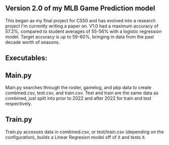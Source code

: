 Version 2.0 of my MLB Game Prediction model
------------------------------------

This began as my final project for CS50 and has evolved into a research project I'm currently writing a paper on.
V1.0 had a maximum accuracy of 57.2%, compared to student averages of 55-56% with a logistic regression model.
Target accuracy is up to 59-60%, bringing in data from the past decade worth of seasons.

Executables:
------------------------------------
Main.py
------------------------------------
Main.py searches through the roster, gamelog, and pbp data to create combined.csv, test.csv, and train.csv. Test and train are the same data as combined, just split into prior to 2022 and after 2022 for train and test respectively.

Train.py
------------------------------------
Train.py accesses data in combined.csv, or test/train.csv (depending on the configuration), builds a Linear Regresion model off of it and tests it.
